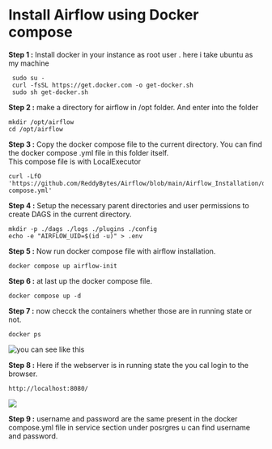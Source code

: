 # Install Airflow using Docker compose  
__Step 1 :__   Install docker in your instance as root user . here i take ubuntu as my machine
  
     sudo su -
     curl -fsSL https://get.docker.com -o get-docker.sh
     sudo sh get-docker.sh


__Step 2 :__ make a directory for airflow in /opt folder. And enter into the folder 
  
    mkdir /opt/airflow  
    cd /opt/airflow 

__Step 3 :__ Copy the docker compose file to the current directory. You can find the docker compose .yml file in this folder itself.   
This compose file is with LocalExecutor  
  
    curl -LfO 'https://github.com/ReddyBytes/Airflow/blob/main/Airflow_Installation/docker-compose.yml'


__Step 4 :__ Setup the necessary parent directories and user permissions to create DAGS in the current directory.
  
    mkdir -p ./dags ./logs ./plugins ./config
    echo -e "AIRFLOW_UID=$(id -u)" > .env  


__Step 5 :__ Now run docker compose file with airflow installation.  
  
    docker compose up airflow-init

__Step 6 :__ at last up the docker compose file.  
  
    docker compose up -d   

__Step 7 :__ now checck the containers whether those are in running state or not.  
  
    docker ps  

![you can see like this ](https://cdn.hashnode.com/res/hashnode/image/upload/v1683476464772/5feb9436-2f59-4473-a86e-52b7397c3012.png?auto=compress,format&format=webp)  

__Step 8 :__ Here if the webserver is in running state the you cal login to the browser.  
  
    http://localhost:8080/  

![](https://cdn.hashnode.com/res/hashnode/image/upload/v1683476697940/7c835382-1272-4d74-8238-be375867e46a.png?auto=compress,format&format=webp) 


__Step 9 :__ username and password are the same present in the docker compose.yml file in service section under posrgres u can find username and password.  
